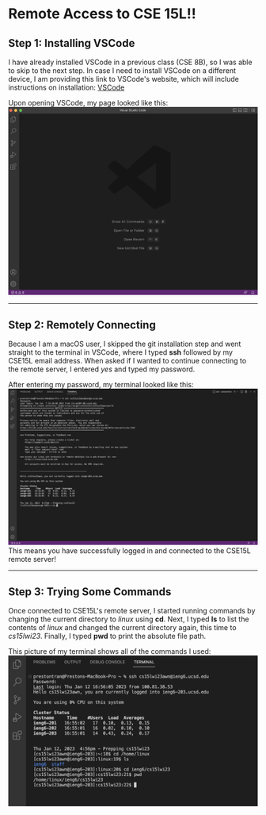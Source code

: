 # Remote Access to CSE 15L!!

## Step 1: Installing VSCode

I have already installed VSCode in a previous class (CSE 8B), so I was able to skip to the next step. 
In case I need to install VSCode on a different device, I am providing this link to VSCode's website,
which will include instructions on installation: [VSCode](https://code.visualstudio.com/)

Upon opening VSCode, my page looked like this:
![Image](VSCode_open.png)

---

## Step 2: Remotely Connecting

Because I am a macOS user, I skipped the git installation step and went straight to the terminal in
VSCode, where I typed **ssh** followed by my CSE15L email address. When asked if I wanted to continue
connecting to the remote server, I entered *yes* and typed my password.

After entering my password, my terminal looked like this:
![Image](CS15LWI23Login.png)
This means you have successfully logged in and connected to the CSE15L remote server!

---

## Step 3: Trying Some Commands

Once connected to CSE15L's remote server, I started running commands by changing the current directory
to *linux* using **cd**. Next, I typed **ls** to list the contents of *linux* and changed the current
directory again, this time to *cs15lwi23*. Finally, I typed **pwd** to print the absolute file path.

This picture of my terminal shows all of the commands I used:
![Image](CS15L-L1P5.png)
